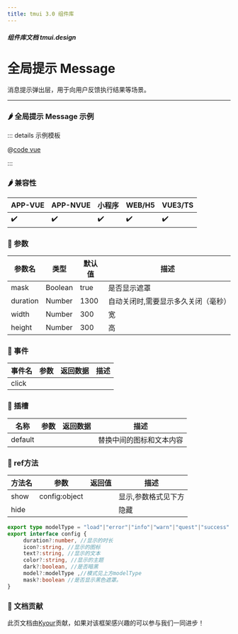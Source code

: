 ```yaml
---
title: tmui 3.0 组件库
---
```


<dirtoc></dirtoc>

##### 组件库文档 tmui.design

# 全局提示 Message
消息提示弹出层，用于向用户反馈执行结果等场景。

---

### :hot_pepper: 全局提示 Message 示例

<webview url="https://tmui.design/h5/#/pages/fankui/message"></webview>

::: details 示例模板

@[code vue](pages/fankui/message.nvue)

:::

### :hot_pepper: 兼容性

| APP-VUE            | APP-NVUE           | 小程序                | WEB/H5             | VUE3/TS            |
|--------------------|--------------------|--------------------|--------------------|--------------------|
| :heavy_check_mark: | :heavy_check_mark: | :heavy_check_mark: | :heavy_check_mark: | :heavy_check_mark: |

### :seedling: 参数

| 参数名      | 类型      | 默认值  | 描述                 |
|----------|---------|------|--------------------|
| mask     | Boolean | true | 是否显示遮罩             |
| duration | Number  | 1300 | 自动关闭时,需要显示多久关闭（毫秒） |
| width | Number  | 300 | 宽 |
| height | Number  | 300 | 高 |

### :rose: 事件
| 事件名   | 参数  | 返回数据 | 描述  |
|-------|-----|------|-----|
| click |     |      |     |

### :rose: 插槽
| 名称   | 参数  | 返回数据 | 描述  |
|-------|-----|------|-----|
| default |     |      |  替换中间的图标和文本内容   |

### :green_salad: ref方法
| 方法名   | 参数  | 返回值 | 描述  |
|-------|-----|-----|-----|
| show  |  config:object   |     | 显示,参数格式见下方  |
| hide |     |     | 隐藏  |

```ts
export type modelType = "load"|"error"|"info"|"warn"|"quest"|"success"|"disabled"|"wait"
export interface config {
	 duration?:number, //显示的时长
	 icon?:string, //显示的图标
	 text?:string, //显示的文本
	 color?:string, //显示的主题
	 dark?:boolean, //是否暗黑
	 model?:modelType ,//模式见上方modelType
	 mask?:boolean //是否显示黑色遮罩。
}

```

### :couplekiss: 文档贡献
此页文档由[Kyour](https://github.com/kyour-cn)贡献，如果对该框架感兴趣的可以参与我们一同进步！
